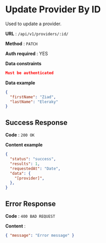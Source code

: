 # Update Provider By ID

Used to update a provider.

**URL** : `/api/v1/providers/:id/`

**Method** : `PATCH`

**Auth required** : YES

**Data constraints**

```json
Must be authenticated
```

**Data example**

```json
{
  "firstName": "Ziad",
  "lastName": "Eleraky"
}
```

## Success Response

**Code** : `200 OK`

**Content example**

```json
{
  "status": "success",
  "results": 1,
  "requestedAt": "Date",
  "data": {
    "[provider]",
  },
}
```

## Error Response

**Code** : `400 BAD REQUEST`

**Content** :

```json
{ "message": "Error message" }
```
